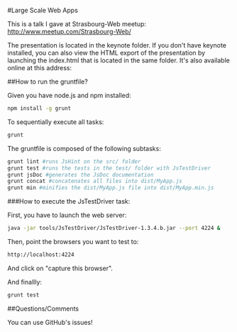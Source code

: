 #Large Scale Web Apps

This is a talk I gave at Strasbourg-Web meetup: http://www.meetup.com/Strasbourg-Web/

The presentation is located in the keynote folder. 
If you don't have keynote installed, you can also view the HTML export of the presentation by launching the index.html that is located in the same folder.
It's also available online at this address: 

##How to run the gruntfile?

Given you have node.js and npm installed:

```bash
npm install -g grunt
```

To sequentially execute all tasks:

```bash
grunt
```

The gruntfile is composed of the following subtasks:

```bash
grunt lint #runs JsHint on the src/ folder
grunt test #runs the tests in the test/ folder with JsTestDriver
grunt jsDoc #generates the JsDoc documentation
grunt concat #concatenates all files into dist/MyApp.js
grunt min #minifies the dist/MyApp.js file into dist/MyApp.min.js
```

###How to execute the JsTestDriver task:

First, you have to launch the web server:

```bash
java -jar tools/JsTestDriver/JsTestDriver-1.3.4.b.jar --port 4224 &
```

Then, point the browsers you want to test to:

```bash
http://localhost:4224
```

And click on "capture this browser".

And finallly:

```bash
grunt test
```

##Questions/Comments

You can use GitHub's issues!


